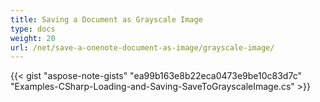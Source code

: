 ```yaml
---
title: Saving a Document as Grayscale Image
type: docs
weight: 20
url: /net/save-a-onenote-document-as-image/grayscale-image/
---
```


{{< gist "aspose-note-gists" "ea99b163e8b22eca0473e9be10c83d7c" "Examples-CSharp-Loading-and-Saving-SaveToGrayscaleImage.cs" >}}
